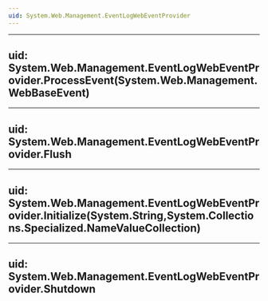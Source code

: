 ```yaml
---
uid: System.Web.Management.EventLogWebEventProvider
---
```


---
uid: System.Web.Management.EventLogWebEventProvider.ProcessEvent(System.Web.Management.WebBaseEvent)
---

---
uid: System.Web.Management.EventLogWebEventProvider.Flush
---

---
uid: System.Web.Management.EventLogWebEventProvider.Initialize(System.String,System.Collections.Specialized.NameValueCollection)
---

---
uid: System.Web.Management.EventLogWebEventProvider.Shutdown
---

